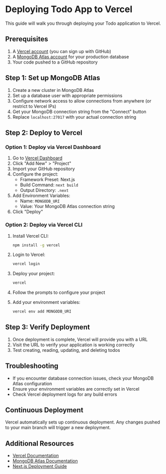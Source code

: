 # Deploying Todo App to Vercel

This guide will walk you through deploying your Todo application to Vercel.

## Prerequisites

1. A [Vercel account](https://vercel.com/signup) (you can sign up with GitHub)
2. A [MongoDB Atlas account](https://www.mongodb.com/cloud/atlas/register) for your production database
3. Your code pushed to a GitHub repository

## Step 1: Set up MongoDB Atlas

1. Create a new cluster in MongoDB Atlas
2. Set up a database user with appropriate permissions
3. Configure network access to allow connections from anywhere (or restrict to Vercel IPs)
4. Get your MongoDB connection string from the "Connect" button
5. Replace `localhost:27017` with your actual connection string

## Step 2: Deploy to Vercel

### Option 1: Deploy via Vercel Dashboard

1. Go to [Vercel Dashboard](https://vercel.com/dashboard)
2. Click "Add New" > "Project"
3. Import your GitHub repository
4. Configure the project:
   - Framework Preset: Next.js
   - Build Command: `next build`
   - Output Directory: `.next`
5. Add Environment Variables:
   - Name: `MONGODB_URI`
   - Value: Your MongoDB Atlas connection string
6. Click "Deploy"

### Option 2: Deploy via Vercel CLI

1. Install Vercel CLI:

   ```bash
   npm install -g vercel
   ```

2. Login to Vercel:

   ```bash
   vercel login
   ```

3. Deploy your project:

   ```bash
   vercel
   ```

4. Follow the prompts to configure your project
5. Add your environment variables:
   ```bash
   vercel env add MONGODB_URI
   ```

## Step 3: Verify Deployment

1. Once deployment is complete, Vercel will provide you with a URL
2. Visit the URL to verify your application is working correctly
3. Test creating, reading, updating, and deleting todos

## Troubleshooting

- If you encounter database connection issues, check your MongoDB Atlas configuration
- Ensure your environment variables are correctly set in Vercel
- Check Vercel deployment logs for any build errors

## Continuous Deployment

Vercel automatically sets up continuous deployment. Any changes pushed to your main branch will trigger a new deployment.

## Additional Resources

- [Vercel Documentation](https://vercel.com/docs)
- [MongoDB Atlas Documentation](https://docs.atlas.mongodb.com/)
- [Next.js Deployment Guide](https://nextjs.org/docs/deployment)

